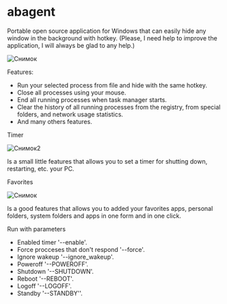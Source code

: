 # abagent
Portable open source application for Windows that can easily hide any window in the background with hotkey.
(Please, I need help to improve the application, I will always be glad to any help.)


![Снимок](https://github.com/user-attachments/assets/cac1d80a-9e0f-46cb-aba9-23f8ef947d92)



Features:
* Run your selected process from file and hide with the same hotkey.
* Close all processes using your mouse.
* End all running processes when task manager starts.
* Clear the history of all running processes from the registry, from special folders, and network usage statistics.
* And many others features.

Timer

![Снимок2](https://github.com/gorbatiiivan/abagent/assets/84850541/97c22ea2-3e0b-4e84-a8fc-1e918be3ed75)


Is a small little features that allows you to set a timer for shutting down, restarting, etc. your PC.

Favorites

![Снимок](https://github.com/user-attachments/assets/10eb8a0e-8c95-48e5-83d6-a8656f60f58e)



Is a good features that allows you to added your favorites apps, personal folders, system folders and 
apps in one form and in one click.



Run with parameters
-    Enabled timer '--enable'.
-    Force procceses that don't respond '--force'.
-    Ignore wakeup '--ignore_wakeup'.
-    Poweroff '--POWEROFF'.
-    Shutdown '--SHUTDOWN'.
-    Reboot '--REBOOT'.
-    Logoff '--LOGOFF'.
-    Standby '--STANDBY''.
